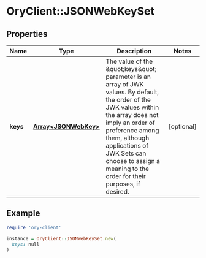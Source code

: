 # OryClient::JSONWebKeySet

## Properties

| Name | Type | Description | Notes |
| ---- | ---- | ----------- | ----- |
| **keys** | [**Array&lt;JSONWebKey&gt;**](JSONWebKey.md) | The value of the \&quot;keys\&quot; parameter is an array of JWK values.  By default, the order of the JWK values within the array does not imply an order of preference among them, although applications of JWK Sets can choose to assign a meaning to the order for their purposes, if desired. | [optional] |

## Example

```ruby
require 'ory-client'

instance = OryClient::JSONWebKeySet.new(
  keys: null
)
```

